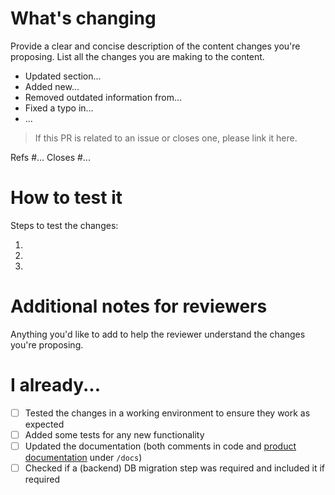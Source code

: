 # What's changing

Provide a clear and concise description of the content changes you're proposing. List all the
changes you are making to the content.

* Updated section...
* Added new...
* Removed outdated information from...
* Fixed a typo in...
* ...

> If this PR is related to an issue or closes one, please link it here.

Refs #...
Closes #...

# How to test it

Steps to test the changes:

1.
2.
3.

# Additional notes for reviewers

Anything you'd like to add to help the reviewer understand the changes you're proposing.

# I already...

- [ ] Tested the changes in a working environment to ensure they work as expected
- [ ] Added some tests for any new functionality
- [ ] Updated the documentation (both comments in code and [product documentation](https://mozilla-ai.github.io/lumigator) under `/docs`)
- [ ] Checked if a (backend) DB migration step was required and included it if required
